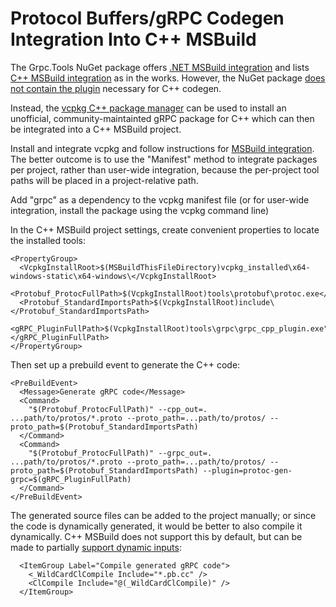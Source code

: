 Protocol Buffers/gRPC Codegen Integration Into C++ MSBuild
=================================================

The Grpc.Tools NuGet package offers [.NET MSBuild integration](../csharp/BUILD-INTEGRATION.md) 
and lists [C++ MSBuild integration](../csharp/BUILD-INTEGRATION.md#what-about-c-projects) 
as in the works. However, the NuGet package [does not contain the plugin](https://github.com/grpc/grpc/issues/19124)
necessary for C++ codegen.

Instead, the [vcpkg C++ package manager](https://vcpkg.io)
can be used to install an unofficial, community-maintainted gRPC package for C++ 
which can then be integrated into a C++ MSBuild project.

Install and integrate vcpkg and follow instructions for 
[MSBuild integration](https://vcpkg.io/en/docs/users/buildsystems/msbuild-integration.html).
The better outcome is to use the "Manifest" method to integrate packages per project, 
rather than user-wide integration, because the per-project tool paths will be placed in a project-relative path.

Add "grpc" as a dependency to the vcpkg manifest file (or for user-wide integration, install the package using the vcpkg command line)

In the C++ MSBuild project settings, create convenient properties to locate the installed tools:
```
<PropertyGroup>
  <VcpkgInstallRoot>$(MSBuildThisFileDirectory)vcpkg_installed\x64-windows-static\x64-windows\</VcpkgInstallRoot>
  <Protobuf_ProtocFullPath>$(VcpkgInstallRoot)tools\protobuf\protoc.exe</Protobuf_ProtocFullPath>
  <Protobuf_StandardImportsPath>$(VcpkgInstallRoot)include\</Protobuf_StandardImportsPath>
  <gRPC_PluginFullPath>$(VcpkgInstallRoot)tools\grpc\grpc_cpp_plugin.exe"</gRPC_PluginFullPath>
</PropertyGroup>
```
Then set up a prebuild event to generate the C++ code:
```
<PreBuildEvent>
  <Message>Generate gRPC code</Message>
  <Command>
    "$(Protobuf_ProtocFullPath)" --cpp_out=.  ...path/to/protos/*.proto --proto_path=...path/to/protos/ --proto_path=$(Protobuf_StandardImportsPath)
  </Command>
  <Command>
    "$(Protobuf_ProtocFullPath)" --grpc_out=. ...path/to/protos/*.proto --proto_path=...path/to/protos/ --proto_path=$(Protobuf_StandardImportsPath) --plugin=protoc-gen-grpc=$(gRPC_PluginFullPath)
  </Command>
</PreBuildEvent>
```
The generated source files can be added to the project manually; or since the code 
is dynamically generated, it would be better to also compile it dynamically.
C++ MSBuild does not support this by default, 
but can be made to partially [support dynamic inputs](https://docs.microsoft.com/en-us/cpp/build/reference/vcxproj-files-and-wildcards):
```
  <ItemGroup Label="Compile generated gRPC code">
    <_WildCardClCompile Include="*.pb.cc" />
    <ClCompile Include="@(_WildCardClCompile)" />
  </ItemGroup>
```
